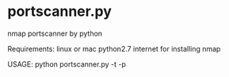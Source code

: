 portscanner.py
==============

nmap portscanner by python

Requirements:
             linux or mac 
             python2.7
             internet for installing nmap
             
USAGE:
      python portscanner.py -t <ip> -p <ports>
             
